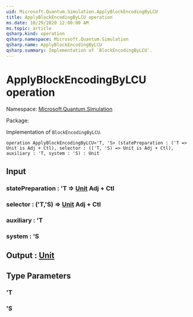 ```yaml
---
uid: Microsoft.Quantum.Simulation.ApplyBlockEncodingByLCU
title: ApplyBlockEncodingByLCU operation
ms.date: 10/29/2020 12:00:00 AM
ms.topic: article
qsharp.kind: operation
qsharp.namespace: Microsoft.Quantum.Simulation
qsharp.name: ApplyBlockEncodingByLCU
qsharp.summary: Implementation of `BlockEncodingByLCU`.
---
```


# ApplyBlockEncodingByLCU operation

Namespace: [Microsoft.Quantum.Simulation](xref:Microsoft.Quantum.Simulation)

Package: [](https://nuget.org/packages/)


Implementation of `BlockEncodingByLCU`.

```qsharp
operation ApplyBlockEncodingByLCU<'T, 'S> (statePreparation : ('T => Unit is Adj + Ctl), selector : (('T, 'S) => Unit is Adj + Ctl), auxiliary : 'T, system : 'S) : Unit
```


## Input

### statePreparation : 'T => [Unit](xref:microsoft.quantum.lang-ref.unit) Adj + Ctl




### selector : ('T,'S) => [Unit](xref:microsoft.quantum.lang-ref.unit) Adj + Ctl




### auxiliary : 'T




### system : 'S





## Output : [Unit](xref:microsoft.quantum.lang-ref.unit)



## Type Parameters

### 'T


### 'S

